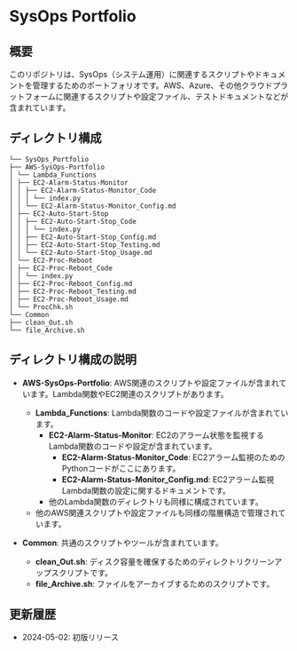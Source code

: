 # SysOps Portfolio

## 概要

このリポジトリは、SysOps（システム運用）に関連するスクリプトやドキュメントを管理するためのポートフォリオです。AWS、Azure、その他クラウドプラットフォームに関連するスクリプトや設定ファイル、テストドキュメントなどが含まれています。

## ディレクトリ構成
```
└── SysOps_Portfolio
├── AWS-SysOps-Portfolio
│ └── Lambda_Functions
│ ├── EC2-Alarm-Status-Monitor
│ │ ├── EC2-Alarm-Status-Monitor_Code
│ │ │ └── index.py
│ │ └── EC2-Alarm-Status-Monitor_Config.md
│ ├── EC2-Auto-Start-Stop
│ │ ├── EC2-Auto-Start-Stop_Code
│ │ │ └── index.py
│ │ ├── EC2-Auto-Start-Stop_Config.md
│ │ ├── EC2-Auto-Start-Stop_Testing.md
│ │ └── EC2-Auto-Start-Stop_Usage.md
│ └── EC2-Proc-Reboot
│ ├── EC2-Proc-Reboot_Code
│ │ └── index.py
│ ├── EC2-Proc-Reboot_Config.md
│ ├── EC2-Proc-Reboot_Testing.md
│ ├── EC2-Proc-Reboot_Usage.md
│ └── ProcChk.sh
└── Common
├── clean_Out.sh
└── file_Archive.sh
```

## ディレクトリ構成の説明

- **AWS-SysOps-Portfolio**: AWS関連のスクリプトや設定ファイルが含まれています。Lambda関数やEC2関連のスクリプトがあります。
  - **Lambda_Functions**: Lambda関数のコードや設定ファイルが含まれています。
    - **EC2-Alarm-Status-Monitor**: EC2のアラーム状態を監視するLambda関数のコードや設定が含まれています。
      - **EC2-Alarm-Status-Monitor_Code**: EC2アラーム監視のためのPythonコードがここにあります。
      - **EC2-Alarm-Status-Monitor_Config.md**: EC2アラーム監視Lambda関数の設定に関するドキュメントです。
    - 他のLambda関数のディレクトリも同様に構成されています。
  - 他のAWS関連スクリプトや設定ファイルも同様の階層構造で管理されています。

- **Common**: 共通のスクリプトやツールが含まれています。
  - **clean_Out.sh**: ディスク容量を確保するためのディレクトリクリーンアップスクリプトです。
  - **file_Archive.sh**: ファイルをアーカイブするためのスクリプトです。

## 更新履歴

- 2024-05-02: 初版リリース
